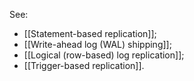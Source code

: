 See:
- [[Statement-based replication]];
- [[Write-ahead log (WAL) shipping]];
- [[Logical (row-based) log replication]];
- [[Trigger-based replication]].
